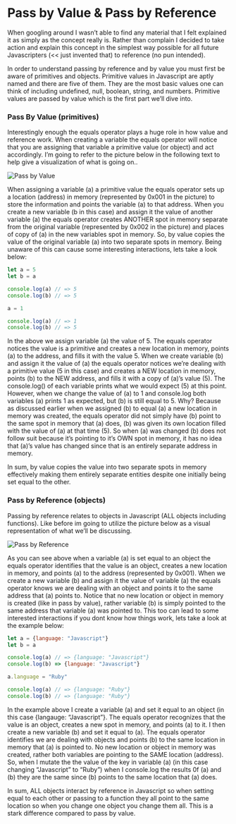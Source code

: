 Pass by Value & Pass by Reference
====================================


When googling around I wasn’t able to find any material that I felt explained it as simply as the concept really is. Rather than complain I decided to take action and explain this concept in the simplest way possible for all future Javascripters (<< just invented that) to reference (no pun intended).

In order to understand passing by reference and by value you must first be aware of primitives and objects. Primitive values in Javascript are aptly named and there are five of them. They are the most basic values one can think of including undefined, null, boolean, string, and numbers. Primitive values are passed by value which is the first part we’ll dive into.

### Pass By Value (primitives)

Interestingly enough the equals operator plays a huge role in how value and reference work. When creating a variable the equals operator will notice that you are assigning that variable a primitive value (or object) and act accordingly. I’m going to refer to the picture below in the following text to help give a visualization of what is going on..

![Pass by Value](https://cdn-images-1.medium.com/max/800/1*nZpsZjDatEzXw5PZP2hGUA.png "Pass by val")

When assigning a variable (a) a primitive value the equals operator sets up a location (address) in memory (represented by 0x001 in the picture) to store the information and points the variable (a) to that address. When you create a new variable (b in this case) and assign it the value of another variable (a) the equals operator creates ANOTHER spot in memory separate from the original variable (represented by 0x002 in the picture) and places of copy of (a) in the new variables spot in memory. So, by value copies the value of the original variable (a) into two separate spots in memory. Being unaware of this can cause some interesting interactions, lets take a look below:

```javascript
let a = 5 
let b = a

console.log(a) // => 5
console.log(b) // => 5

a = 1

console.log(a) // => 1
console.log(b) // => 5
```


In the above we assign variable (a) the value of 5. The equals operator notices the value is a primitive and creates a new location in memory, points (a) to the address, and fills it with the value 5. When we create variable (b) and assign it the value of (a) the equals operator notices we’re dealing with a primitive value (5 in this case) and creates a NEW location in memory, points (b) to the NEW address, and fills it with a copy of (a)’s value (5). The console.log() of each variable prints what we would expect (5) at this point. However, when we change the value of (a) to 1 and console.log both variables (a) prints 1 as expected, but (b) is still equal to 5. Why? Because as discussed earlier when we assigned (b) to equal (a) a new location in memory was created, the equals operator did not simply have (b) point to the same spot in memory that (a) does, (b) was given its own location filled with the value of (a) at that time (5). So when (a) was changed (b) does not follow suit because it’s pointing to it’s OWN spot in memory, it has no idea that (a)’s value has changed since that is an entirely separate address in memory.

In sum, by value copies the value into two separate spots in memory effectively making them entirely separate entities despite one initially being set equal to the other.


### Pass by Reference (objects)

Passing by reference relates to objects in Javascript (ALL objects including functions). Like before im going to utilize the picture below as a visual representation of what we’ll be discussing.

![Pass by Reference](https://cdn-images-1.medium.com/max/800/1*t1Jjp3moTD1KCA75Kd_PSA.png  "Pass by Ref")

As you can see above when a variable (a) is set equal to an object the equals operator identifies that the value is an object, creates a new location in memory, and points (a) to the address (represented by 0x001). When we create a new variable (b) and assign it the value of variable (a) the equals operator knows we are dealing with an object and points it to the same address that (a) points to. Notice that no new location or object in memory is created (like in pass by value), rather variable (b) is simply pointed to the same address that variable (a) was pointed to. This too can lead to some interested interactions if you dont know how things work, lets take a look at the example below:

```javascript
let a = {language: "Javascript"}
let b = a

console.log(a) // => {language: "Javascript"}
console.log(b) => {language: "Javascript"}

a.language = "Ruby"

console.log(a) // => {language: "Ruby"}
console.log(b) // => {language: "Ruby"}
```

In the example above I create a variable (a) and set it equal to an object (in this case {langauge: “Javascript”}. The equals operator recognizes that the value is an object, creates a new spot in memory, and points (a) to it. I then create a new variable (b) and set it equal to (a). The equals operator identifies we are dealing with objects and points (b) to the same location in memory that (a) is pointed to. No new location or object in memory was created, rather both variables are pointing to the SAME location (address). So, when I mutate the the value of the key in variable (a) (in this case changing “Javascript” to “Ruby”) when I console.log the results 0f (a) and (b) they are the same since (b) points to the same location that (a) does.

In sum, ALL objects interact by reference in Javascript so when setting equal to each other or passing to a function they all point to the same location so when you change one object you change them all. This is a stark difference compared to pass by value.
